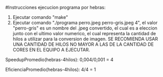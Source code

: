 #Instrucciones ejecucion programa por hebras:

1) Ejecutar comando "make"
2) Ejecutar comando "./programa perro.jpeg perro-gris.jpeg 4", el valor "perro-gris" es un nombre del .jpeg convertido, el cual es a eleccion junto con el ultimo valor numerico, el cual representa la cantidad de hilos a utilizar para la conversion de imagen. SE RECOMIENDA USAR UNA CANTIDAD DE HILOS NO MAYOR A LAS DE LA CANTIDAD DE CORES EN EL EQUIPO A EJECUTAR. 


SpeedupPromedio(hebras-4hilos): 0,004/0,001 = 4


EficienciaPromedio(hebras-4hilos): 4/4 = 1

